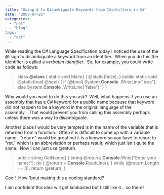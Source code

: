 ```yaml
---
title: "Using @ to Disambiguate Keywords from Identifiers in C#"
date: "2003-07-28"
categories: 
  - "net"
  - "blog"
tags: 
  - "net"
---
```


While reading the C# Language Specification today I noticed the use of the @ sign to disambiguate a keyword from an identifier.  When you do this the identifier is called a _verbatim identifier_.  So, for example, you could write code as follows:

> class **@class** { static void Main() { @static(false); } public static void @static(bool @bool) { if (@bool) System.**Console** .WriteLine("true"); else System.**Console** .WriteLine("false"); } }

Why would you want to do this you ask?  Well, what happens if you use an assembly that has a C# keyword for a public name because that keyword did not happen to be a keyword in the original language of the assembly.   That would prevent you from calling this assembly perhaps unless there was a way to disambiguate.

Another place I would be very tempted is in the name of the variable that is returned from a function.  Often it is difficult to come up with a variable name.  "return" would be great but it is a keyword so you have to resort to "ret," which is an abbreviation or perhaps result, which just isn't quite the same.  Now I can just use @return.

> public string GetName() { string @return; **Console**.Write("Enter your name:"); do { @return = **Console**.ReadLine(); } while (@return.Length == 0); return @return; }

Cool!  How 'bout making this a coding standard?

I am confident this idea will get lambasted but I still like it... so there!
